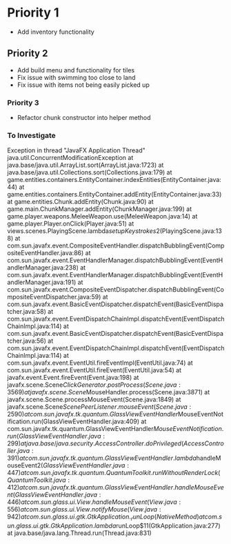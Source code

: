 # Priority 1
- Add inventory functionality

## Priority 2
- Add build menu and functionality for tiles
- Fix issue with swimming too close to land
- Fix issue with items not being easily picked up

### Priority 3
- Refactor chunk constructor into helper method

### To Investigate

Exception in thread "JavaFX Application Thread" java.util.ConcurrentModificationException
	at java.base/java.util.ArrayList.sort(ArrayList.java:1723)
	at java.base/java.util.Collections.sort(Collections.java:179)
	at game.entities.containers.EntityContainer.indexEntities(EntityContainer.java:44)
	at game.entities.containers.EntityContainer.addEntity(EntityContainer.java:33)
	at game.entities.Chunk.addEntity(Chunk.java:90)
	at game.main.ChunkManager.addEntity(ChunkManager.java:199)
	at game.player.weapons.MeleeWeapon.use(MeleeWeapon.java:14)
	at game.player.Player.onClick(Player.java:51)
	at views.scenes.PlayingScene.lambda$setupKeystrokes$2(PlayingScene.java:138)
	at com.sun.javafx.event.CompositeEventHandler.dispatchBubblingEvent(CompositeEventHandler.java:86)
	at com.sun.javafx.event.EventHandlerManager.dispatchBubblingEvent(EventHandlerManager.java:238)
	at com.sun.javafx.event.EventHandlerManager.dispatchBubblingEvent(EventHandlerManager.java:191)
	at com.sun.javafx.event.CompositeEventDispatcher.dispatchBubblingEvent(CompositeEventDispatcher.java:59)
	at com.sun.javafx.event.BasicEventDispatcher.dispatchEvent(BasicEventDispatcher.java:58)
	at com.sun.javafx.event.EventDispatchChainImpl.dispatchEvent(EventDispatchChainImpl.java:114)
	at com.sun.javafx.event.BasicEventDispatcher.dispatchEvent(BasicEventDispatcher.java:56)
	at com.sun.javafx.event.EventDispatchChainImpl.dispatchEvent(EventDispatchChainImpl.java:114)
	at com.sun.javafx.event.EventUtil.fireEventImpl(EventUtil.java:74)
	at com.sun.javafx.event.EventUtil.fireEvent(EventUtil.java:54)
	at javafx.event.Event.fireEvent(Event.java:198)
	at javafx.scene.Scene$ClickGenerator.postProcess(Scene.java:3569)
	at javafx.scene.Scene$MouseHandler.process(Scene.java:3871)
	at javafx.scene.Scene.processMouseEvent(Scene.java:1849)
	at javafx.scene.Scene$ScenePeerListener.mouseEvent(Scene.java:2590)
	at com.sun.javafx.tk.quantum.GlassViewEventHandler$MouseEventNotification.run(GlassViewEventHandler.java:409)
	at com.sun.javafx.tk.quantum.GlassViewEventHandler$MouseEventNotification.run(GlassViewEventHandler.java:299)
	at java.base/java.security.AccessController.doPrivileged(AccessController.java:391)
	at com.sun.javafx.tk.quantum.GlassViewEventHandler.lambda$handleMouseEvent$2(GlassViewEventHandler.java:447)
	at com.sun.javafx.tk.quantum.QuantumToolkit.runWithoutRenderLock(QuantumToolkit.java:412)
	at com.sun.javafx.tk.quantum.GlassViewEventHandler.handleMouseEvent(GlassViewEventHandler.java:446)
	at com.sun.glass.ui.View.handleMouseEvent(View.java:556)
	at com.sun.glass.ui.View.notifyMouse(View.java:942)
	at com.sun.glass.ui.gtk.GtkApplication._runLoop(Native Method)
	at com.sun.glass.ui.gtk.GtkApplication.lambda$runLoop$11(GtkApplication.java:277)
	at java.base/java.lang.Thread.run(Thread.java:831)

